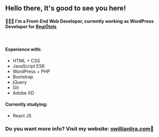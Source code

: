 <h2>Hello there, It's good to see you here!</h2>
<h4>👨🏻‍💻 I'm a Front-End Web Developer, currently working as WordPress Developer for <a href="https://www.regiotels.com/" target="_blank">RegiÔtels</a></h4>
<br>
<h4>Experience with:</h4>
<ul>
  <li>HTML + CSS</li>
  <li>JavaScript ES6</li>
  <li>WordPress + PHP</li>
  <li>Bootstrap</li>
  <li>jQuery</li>
  <li>Git</li>
  <li>Adobe XD</li>
</ul>
<h4>Currently studying:</h4>
<ul>
  <li>React JS</li>
</ul>
<h3>Do you want more info? Visit my website: <a href="https://owillianlira.com/en">owillianlira.com</a>🔗</h3>
